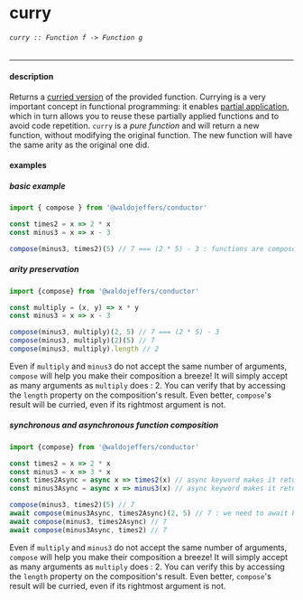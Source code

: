 # curry

###### `curry :: Function f -> Function g`

---

#### description
Returns a [curried version](https://en.wikipedia.org/wiki/Currying) of the provided function. Currying is a very important concept in functional programming: it enables [partial application](https://en.wikipedia.org/wiki/Partial_application), which in turn allows you to reuse these partially applied functions and to avoid code repetition. `curry` is a _pure function_ and will return a new function, without modifying the original function. The new function will have the same arity as the original one did.

#### examples
##### basic example
```js
import { compose } from '@waldojeffers/conductor'

const times2 = x => 2 * x
const minus3 = x => x - 3

compose(minus3, times2)(5) // 7 === (2 * 5) - 3 : functions are composed right to left
```

##### arity preservation
```js
import {compose} from '@waldojeffers/conductor'

const multiply = (x, y) => x * y
const minus3 = x => x - 3

compose(minus3, multiply)(2, 5) // 7 === (2 * 5) - 3
compose(minus3, multiply)(2)(5) // 7
compose(minus3, multiply).length // 2
```

Even if `multiply` and `minus3` do not accept the same number of arguments, `compose` will help you make their composition a breeze! It will simply accept as many arguments as `multiply` does : 2. You can verify that by accessing the `length` property on the composition's result. Even better, `compose`'s result will be curried, even if its rightmost argument is not.

##### synchronous and asynchronous function composition
```js
import {compose} from '@waldojeffers/conductor'

const times2 = x => 2 * x
const minus3 = x => 3 * x
const times2Async = async x => times2(x) // async keyword makes it return a Promise
const minus3Async = async x => minus3(x) // async keyword makes it return a Promise

compose(minus3, times2)(5) // 7
await compose(minus3Async, times2Async)(2, 5) // 7 : we need to await because it is an async function
await compose(minus3, times2Async) // 7
await compose(minus3Async, times2) // 7
```

Even if `multiply` and `minus3` do not accept the same number of arguments, `compose` will help you make their composition a breeze! It will simply accept as many arguments as `multiply` does : 2. You can verify this by accessing the `length` property on the composition's result. Even better, `compose`'s result will be curried, even if its rightmost argument is not.